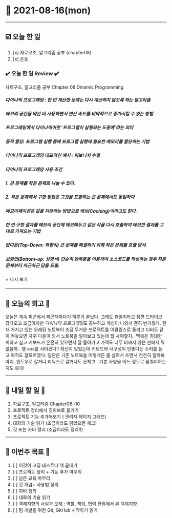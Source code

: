# 📆 2021-08-16(mon)
***
## ☑️ 오늘 한 일
1. [x] 자료구조, 알고리즘 공부 (chapter08)
2. [x] 운동

### ✔️ 오늘 한 일 Review ✔️
자료구조, 알고리즘 공부 Chapter 08 Dinamic Programming
##### 다이나믹 프로그래밍 : 한 번 계산한 문제는 다시 계산하지 않도록 하는 알고리즘
##### 메모리 공간을 약간 더 사용하면서 연산 속도를 비약적으로 증가시킬 수 있는 방법
##### 프로그래밍에서 다이나믹이란 '프로그램이 실행되는 도중에'라는 의미
##### 동적 할당: 프로그램 실행 중에 프로그램 실행에 필요한 메모리를 할당하는 기법
##### 다이나믹 프로그래밍 대표적인 예시 : 피보나치 수열
##### 다이나믹 프로그래밍 사용 조건
##### 1. 큰 문제를 작은 문제로 나눌 수 있다.
##### 2. 작은 문제에서 구한 정답은 그것을 포함하는 큰 문제에서도 동일하다

##### 메모이제이션은 값을 저장하는 방법으로 캐싱(Caching)이라고도 한다.
##### 한 번 구한 결과를 메모리 공간에 메모해두고 같은 식을 다시 호출하여 메모한 결과를 그대로 가져오는 기법
##### 탑다운(Top-Down: 하향식) 큰 문제를 해결하기 위해 작은 문제를 호출 방식.
##### 보텀업(Bottom-up: 상향식) 단순히 반복문을 이용하여 소스코드를 작성하는 경우 작은 문제부터 차근차근 답을 도출.
⭐ 다시 보기 
***
## 🔖 오늘의 회고 🔖
오늘은 계속 피곤해서 피곤해하다가 하루가 끝났다. 그래도 휴일이라고 잠깐 드라이브 갔다오고 조금이지만 *다이나믹 프로그래밍*도 공부하고 캐싱이 나와서 괜히 반가웠다. 현재 가지고 있는 오래된 노트북이 조금 무거운 프로젝트를 이클립스로 돌리고 디비도 같이 켜놓으면 자꾸 다운이 되서 노트북을 알아보고 있는데 뭘 사야할지.. 맥북은 최대한 피하고 싶고 키보드가 온전히 있으면서 잘 돌아가고 가격도 너무 비싸지 않은 선에서 뭐 없을까.. 델 xps를 사야겠다!! 확신이 있었는데 키보드와 내구성이 안좋다는 소리를 듣고 아직도 잘모르겠다. 일단은 기존 노트북을 어떻게든 좀 살려서 쓰면서 천천히 알아봐야지. 윈도우로 갈거냐 리눅스로 갈거냐도 문제고.. 기본 사양을 어느 정도로 맞춰야하는지도 😖😕 
***
## 🎯 내일 할 일 🎯
1. 자료구조, 알고리즘 Chapter08~10
2. 프로젝트 정리해서 깃허브로 옮기기 
3. 프로젝트 기능 추가해보기 ( 관리자 페이지 그래프)
4. 대화의 기술 읽기 (조금이라도 읽었으면 체크)
5. 깃 또는 자바 정리 (조금이라도 정리!!)

***
## 🏁 이번주 목표 🏁
1. [ ] 이것이 코딩 테스트다 책 끝내기
2. [ ] 프로젝트 정리 + 기능 추가 마무리
3. [ ] 남은 교육 마무리
4. [ ] 깃 개념+ 사용법 정리
5. [ ] 자바 정리
6. [ ] 대화의 기술 읽기
7. [ ] 객체지향의 사실과 오해 : 역할, 책임, 협력 관점에서 본 객체지향
8. [ ] 팀 개발을 위한 Git, GitHub 시작하기 읽기
